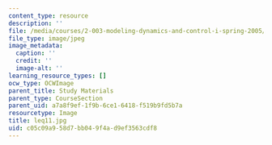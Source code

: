 ```yaml
---
content_type: resource
description: ''
file: /media/courses/2-003-modeling-dynamics-and-control-i-spring-2005/c05c09a958d7bb049f4ad9ef3563cdf8_leq11.jpg
file_type: image/jpeg
image_metadata:
  caption: ''
  credit: ''
  image-alt: ''
learning_resource_types: []
ocw_type: OCWImage
parent_title: Study Materials
parent_type: CourseSection
parent_uid: a7a8f9ef-1f9b-6ce1-6418-f519b9fd5b7a
resourcetype: Image
title: leq11.jpg
uid: c05c09a9-58d7-bb04-9f4a-d9ef3563cdf8
---
```

